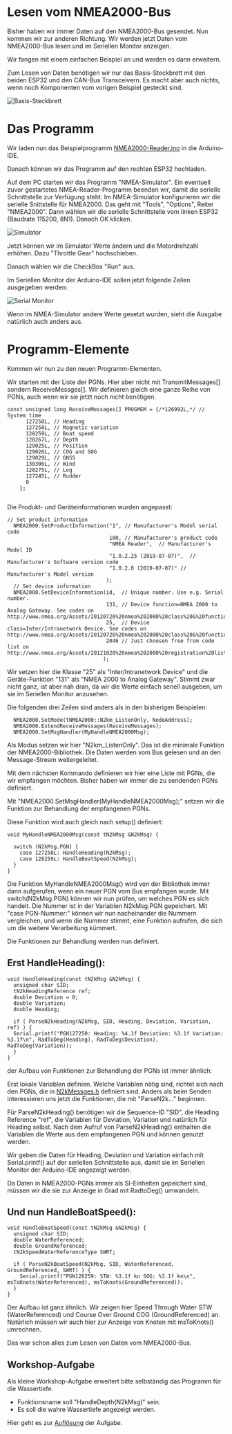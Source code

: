 # Lesen vom NMEA2000-Bus

Bisher haben wir immer Daten auf den NMEA2000-Bus gesendet. Nun kommen wir zur anderen Richtung. Wir werden jetzt Daten vom NMEA2000-Bus lesen und im Seriellen Monitor anzeigen.

Wir fangen mit einem einfachen Beispiel an und werden es dann erweitern.

Zum Lesen von Daten benötigen wir nur das Basis-Steckbrett mit den beiden ESP32 und den CAN-Bus Transceivern. Es macht aber auch nichts, wenn noch Komponenten vom vorigen Beispiel gesteckt sind.

![Basis-Steckbrett](https://github.com/AK-Homberger/NMEA2000-Workshop/blob/main/Bilder/NMEA2000-Basis_Steckplatine.png)


# Das Programm

Wir laden nun das Beispielprogramm [NMEA2000-Reader.ino](https://github.com/AK-Homberger/NMEA2000-Workshop/blob/main/NMEA2000-Reader/NMEA2000-Reader.ino) in die Arduino-IDE.

Danach können wir das Programm auf den rechten ESP32 hochladen.

Auf dem PC starten wir das Programm "NMEA-Simulator". Ein eventuell zuvor gestartetes NMEA-Reader-Programm beenden wir, damit die serielle Schnittstelle zur Verfügung steht. Im NMEA-Simulator konfigurieren wir die serielle Snittstelle für NMEA2000. Das geht mit "Tools", "Options", Reiter "NMEA2000". Dann wählen wir die serielle Schnittstelle vom linken ESP32 (Baudrate 115200, 8N1). Danach OK klicken.

![Simulator](https://github.com/AK-Homberger/NMEA2000-Workshop/blob/main/Bilder/NMEA-Simulator1.png)

Jetzt können wir im Simulator Werte ändern und die Motordrehzahl erhöhen. Dazu "Throttle Gear" hochschieben.

Danach wählen wir die CheckBox "Run" aus.

Im Seriellen Monitor der Arduino-IDE sollen jetzt folgende Zeilen ausgegeben werden:

![Serial Monitor](https://github.com/AK-Homberger/NMEA2000-Workshop/blob/main/Bilder/SerialMonitor1.png)

Wenn im NMEA-Simulator andere Werte gesetzt wurden, sieht die Ausgabe natürlich auch anders aus.

# Programm-Elemente

Kommen wir nun zu den neuen Programm-Elementen.

Wir starten mit der Liste der PGNs. Hier aber nicht mit TransmitMessages[] sondern ReceiveMessges[].
Wir definieren gleich eine ganze Reihe von PGNs, auch wenn wir sie jetzt noch nicht benötigen.

```
const unsigned long ReceiveMessages[] PROGMEM = {/*126992L,*/ // System time
      127250L, // Heading
      127258L, // Magnetic variation
      128259L, // Boat speed
      128267L, // Depth
      129025L, // Position
      129026L, // COG and SOG
      129029L, // GNSS
      130306L, // Wind
      128275L, // Log
      127245L, // Rudder
      0
    };
    
```

Die Produkt- und Geräteinformationen wurden angepasst:

```
// Set product information
  NMEA2000.SetProductInformation("1", // Manufacturer's Model serial code
                                 100, // Manufacturer's product code
                                 "NMEA Reader",  // Manufacturer's Model ID
                                 "1.0.2.25 (2019-07-07)",  // Manufacturer's Software version code
                                 "1.0.2.0 (2019-07-07)" // Manufacturer's Model version
                                );
  // Set device information
  NMEA2000.SetDeviceInformation(id,  // Unique number. Use e.g. Serial number.
                                131, // Device function=NMEA 2000 to Analog Gateway. See codes on http://www.nmea.org/Assets/20120726%20nmea%202000%20class%20&%20function%20codes%20v%202.00.pdf
                                25,  // Device class=Inter/Intranetwork Device. See codes on  http://www.nmea.org/Assets/20120726%20nmea%202000%20class%20&%20function%20codes%20v%202.00.pdf
                                2046 // Just choosen free from code list on http://www.nmea.org/Assets/20121020%20nmea%202000%20registration%20list.pdf
                               );
```

Wir setzen hier die Klasse "25" als "Inter/Intranetwork Device" und die Geräte-Funktion "131" als "NMEA 2000 to Analog Gateway".
Stimmt zwar nicht ganz, ist aber nah dran, da wir die Werte einfach seriell ausgeben, um sie im Seriellen Monitor anzusehen.

Die folgenden drei Zeilen sind anders als in den bisherigen Beispielen:
```
  NMEA2000.SetMode(tNMEA2000::N2km_ListenOnly, NodeAddress);
  NMEA2000.ExtendReceiveMessages(ReceiveMessages);
  NMEA2000.SetMsgHandler(MyHandleNMEA2000Msg);
```
Als Modus setzen wir hier "N2km_ListenOnly". Das ist die minimale Funktion der NMEA2000-Bibliothek. Die Daten werden vom Bus gelesen und an den Message-Stream weitergeleitet.

Mit dem nächsten Kommando definieren wir hier eine Liste mit PGNs, die wir empfangen möchten. Bisher haben wir immer die zu sendenden PGNs definiert.

Mit "NMEA2000.SetMsgHandler(MyHandleNMEA2000Msg);" setzen wir die Funktion zur Behandlung der empfangenen PGNs.

Diese Funktion wird auch gleich nach setup() definiert:

```
void MyHandleNMEA2000Msg(const tN2kMsg &N2kMsg) {

  switch (N2kMsg.PGN) {
    case 127250L: HandleHeading(N2kMsg);
    case 128259L: HandleBoatSpeed(N2kMsg);
  }
}
```
Die Funktion MyHandleNMEA2000Msg() wird von der Bibliothek immer dann aufgerufen, wenn ein neuer PGN vom Bus empfangen wurde.
Mit switch(N2kMsg.PGN) können wir nun prüfen, um welches PGN es sich handelt. Die Nummer ist in der Variablen N2kMsg.PGN gepeichert.
Mit "case PGN-Nummer:" können wir nun nacheinander die Nummern vergleichen, und wenn die Nummer stimmt, eine Funktion aufrufen, die sich um die weitere Verarbeitung kümmert.

Die Funktionen zur Behandlung werden nun definiert.

## Erst HandleHeading():

```
void HandleHeading(const tN2kMsg &N2kMsg) {
  unsigned char SID;
  tN2kHeadingReference ref;
  double Deviation = 0;
  double Variation;
  double Heading;

  if ( ParseN2kHeading(N2kMsg, SID, Heading, Deviation, Variation, ref) ) {
  Serial.printf("PGN127250: Heading: %4.1f Deviation: %3.1f Variation: %3.1f\n", RadToDeg(Heading), RadToDeg(Deviation), RadToDeg(Variation));
  }
}
```

der Aufbau von Funktionen zur Behandlung der PGNs ist immer ähnlich:

Erst lokale Variablen definien. Welche Variablen nötig sind, richtet sich nach den PGNs, die in [N2kMessges.h](https://github.com/ttlappalainen/NMEA2000/blob/master/src/N2kMessages.h) definiert sind. Anders als beim Senden interessieren uns jetzt die Funktionen, die mit "ParseN2k..." beginnen.

Für ParseN2kHeading() benötigen wir die Sequence-ID "SID", die Heading Reference "ref", die Variablen für Deviation, Variation und natürlich für Heading selbst.
Nach dem Aufruf von ParseN2kHeading() enthalten die Variablen die Werte aus dem empfangenen PGN und können genutzt werden.

Wir geben die Daten für Heading, Deviation und Variation einfach mit Serial.printf() auf der seriellen Schnittstelle aus, damit sie im Seriellen Monitor der Arduino-IDE angezeigt werden.

Da Daten in NMEA2000-PGNs immer als SI-Einheiten gepeichert sind, müssen wir die sie zur Anzeige in Grad mit RadtoDeg() umwandeln.

## Und nun HandleBoatSpeed():

```
void HandleBoatSpeed(const tN2kMsg &N2kMsg) {
  unsigned char SID;
  double WaterReferenced;
  double GroundReferenced;
  tN2kSpeedWaterReferenceType SWRT;

  if ( ParseN2kBoatSpeed(N2kMsg, SID, WaterReferenced, GroundReferenced, SWRT) ) {
    Serial.printf("PGN128259: STW: %3.1f kn SOG: %3.1f kn\n", msToKnots(WaterReferenced), msToKnots(GroundReferenced));
  }
}
```

Der Aufbau ist ganz ähnlich. Wir zeigen hier Speed Through Water STW (WaterReferenced) und Course Over Ground COG (GroundReferenced) an. Natürlich müssen wir auch hier zur Anzeige von Knoten mit msToKnots() umrechnen.

Das war schon alles zum Lesen von Daten vom NMEA2000-Bus.

## Workshop-Aufgabe
Als kleine Workshop-Aufgabe erweitert bitte selbständig das Programm für die Wassertiefe. 
- Funktionsname soll "HandleDepth(N2kMsg)" sein.
- Es soll die wahre Wassertiefe angezeigt werden.

Hier geht es zur [Auflösung](https://github.com/AK-Homberger/NMEA2000-Workshop/blob/main/ReadPGNs2.md) der Aufgabe.


